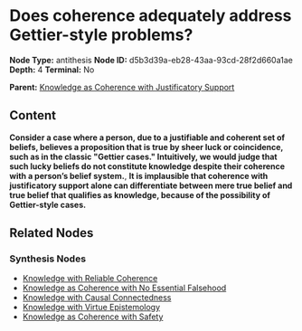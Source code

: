 # Does coherence adequately address Gettier-style problems?

**Node Type:** antithesis
**Node ID:** d5b3d39a-eb28-43aa-93cd-28f2d660a1ae
**Depth:** 4
**Terminal:** No

**Parent:** [Knowledge as Coherence with Justificatory Support](knowledge-as-coherence-with-justificatory-support-synthesis-8b48fbf7-ea00-4a00-b6e2-544a00118a63.md)

## Content

**Consider a case where a person, due to a justifiable and coherent set of beliefs, believes a proposition that is true by sheer luck or coincidence, such as in the classic "Gettier cases." Intuitively, we would judge that such lucky beliefs do not constitute knowledge despite their coherence with a person’s belief system.**, **It is implausible that coherence with justificatory support alone can differentiate between mere true belief and true belief that qualifies as knowledge, because of the possibility of Gettier-style cases.**

## Related Nodes

### Synthesis Nodes

- [Knowledge with Reliable Coherence](knowledge-with-reliable-coherence-synthesis-d6465eca-2260-407c-b304-595b8d7ef06b.md)
- [Knowledge as Coherence with No Essential Falsehood](knowledge-as-coherence-with-no-essential-falsehood-synthesis-7c4c0d88-5378-4fc8-8593-f4ae27793108.md)
- [Knowledge with Causal Connectedness](knowledge-with-causal-connectedness-synthesis-e9aea161-d2b7-42c4-beac-397f22879589.md)
- [Knowledge with Virtue Epistemology](knowledge-with-virtue-epistemology-synthesis-7c875c55-9e04-4006-abf8-9d9bae0f590e.md)
- [Knowledge as Coherence with Safety](knowledge-as-coherence-with-safety-synthesis-8ce6b08d-bd0d-45e2-adef-11f6e5b9d383.md)
